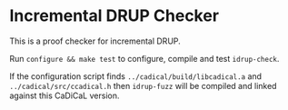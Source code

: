 # Incremental DRUP Checker

This is a proof checker for incremental DRUP.

Run `configure && make test` to configure, compile and test `idrup-check`.

If the configuration script finds `../cadical/build/libcadical.a` and
`../cadical/src/ccadical.h` then `idrup-fuzz` will be compiled and
linked against this CaDiCaL version.
